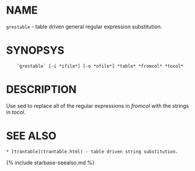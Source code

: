 
NAME
====

`grestable` - table driven general regular expression substitution.

SYNOPSYS
========

```
    `grestable` [-i *ifile*] [-o *ofile*] *table* *fromcol* *tocol* 
```

DESCRIPTION
===========

Use sed to replace all of the regular expressions in *fromcol* with the 
strings in *tocol*.


SEE ALSO
========

    * [trantable](trantable.html) - table driven string substitution.

{% include starbase-seealso.md %}

